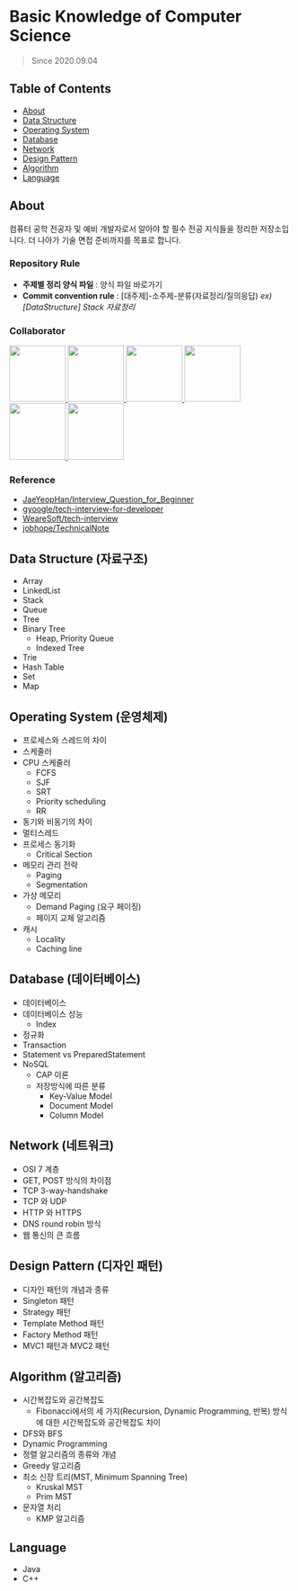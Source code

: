 # Basic Knowledge of Computer Science

> Since 2020.09.04

## Table of Contents

- [About](#About)
- [Data Structure](<#Data-Structure-(자료구조)>)
- [Operating System](<Operating-System-(운영체제)>)
- [Database](<#Database-(데이터베이스)>)
- [Network](<#Network-(네트워크)>)
- [Design Pattern](<#Design-Pattern-(디자인-패턴)>)
- [Algorithm](<#Algorithm-(알고리즘)>)
- [Language](#Language)

## About

컴퓨터 공학 전공자 및 예비 개발자로서 알아야 할 필수 전공 지식들을 정리한 저장소입니다. 더 나아가 기술 면접 준비까지를 목표로 합니다.

### Repository Rule

- **주제별 정리 양식 파일** : 양식 파일 바로가기
- **Commit convention rule** : [대주제]-소주제-분류(자료정리/질의응답)
  _ex) [DataStructure] Stack 자료정리_

### Collaborator

<a href="https://github.com/KimKwon">
  <img src="https://github.com/KimKwon.png" width="100">
</a>
<a href="https://github.com/Seogeurim">
  <img src="https://github.com/Seogeurim.png" width="100">
</a>
<a href="https://github.com/yungoingFLY">
  <img src="https://github.com/yungoingFLY.png" width="100">
</a>
<a href="https://github.com/3people">
  <img src="https://github.com/3people.png" width="100">
</a>
<a href="https://github.com/wntjq68">
  <img src="https://github.com/wntjq68.png" width="100">
</a>
<a href="https://github.com/Hee-Jae">
  <img src="https://github.com/Hee-Jae.png" width="100">
</a>

### Reference

- [JaeYeopHan/Interview_Question_for_Beginner](https://github.com/JaeYeopHan/Interview_Question_for_Beginner)
- [gyoogle/tech-interview-for-developer](https://github.com/gyoogle/tech-interview-for-developer)
- [WeareSoft/tech-interview](https://github.com/WeareSoft/tech-interview)
- [jobhope/TechnicalNote](https://github.com/jobhope/TechnicalNote)

## Data Structure (자료구조)

- Array
- LinkedList
- Stack
- Queue
- Tree
- Binary Tree
  - Heap, Priority Queue
  - Indexed Tree
- Trie
- Hash Table
- Set
- Map

## Operating System (운영체제)

- 프로세스와 스레드의 차이
- 스케줄러
- CPU 스케줄러
  - FCFS
  - SJF
  - SRT
  - Priority scheduling
  - RR
- 동기와 비동기의 차이
- 멀티스레드
- 프로세스 동기화
  - Critical Section
- 메모리 관리 전략
  - Paging
  - Segmentation
- 가상 메모리
  - Demand Paging (요구 페이징)
  - 페이지 교체 알고리즘
- 캐시
  - Locality
  - Caching line

## Database (데이터베이스)

- 데이터베이스
- 데이터베이스 성능
  - Index
- 정규화
- Transaction
- Statement vs PreparedStatement
- NoSQL
  - CAP 이론
  - 저장방식에 따른 분류
    - Key-Value Model
    - Document Model
    - Column Model

## Network (네트워크)

- OSI 7 계층
- GET, POST 방식의 차이점
- TCP 3-way-handshake
- TCP 와 UDP
- HTTP 와 HTTPS
- DNS round robin 방식
- 웹 통신의 큰 흐름

## Design Pattern (디자인 패턴)

- 디자인 패턴의 개념과 종류
- Singleton 패턴
- Strategy 패턴
- Template Method 패턴
- Factory Method 패턴
- MVC1 패턴과 MVC2 패턴

## Algorithm (알고리즘)

- 시간복잡도와 공간복잡도
  - Fibonacci에서의 세 가지(Recursion, Dynamic Programming, 반복) 방식에 대한 시간복잡도와 공간복잡도 차이
- DFS와 BFS
- Dynamic Programming
- 정렬 알고리즘의 종류와 개념
- Greedy 알고리즘
- 최소 신장 트리(MST, Minimum Spanning Tree)
  - Kruskal MST
  - Prim MST
- 문자열 처리
  - KMP 알고리즘

## Language

- Java
- C++
